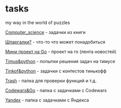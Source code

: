 # tasks
my way in the world of puzzles

[Computer_science](computer_science/) - задачки из книги 

[Шпаргалки?](learning_cheat_sheet) - что-то что может понадобиться

[Мини проект на Go](post_serv_project) - проект на го (лента новостей)

[Timus&python](timus/) - попытки решения задач на тимусе

[Tinkof&python](tinkoff/) - задачки с контестов тинькофф

[Trash](trash/) - папка для проверки функций и т.д.

[Codewars&Go](wars/) - папка с задачками с Codewars

[Yandex](yandex/) -  папка с задачками с Яндекса